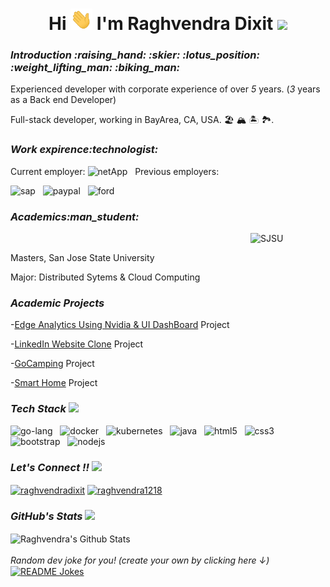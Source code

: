 
<h1 align="center">Hi <img src="https://raw.githubusercontent.com/ABSphreak/ABSphreak/master/gifs/Hi.gif" width="35"> I'm Raghvendra Dixit <img src="https://camo.githubusercontent.com/d3359cb00ab0b5ed8f2e1fe3fceb4fbaf3b614340f8c0db99c17b9f50b351770/68747470733a2f2f656d6f6a69732e736c61636b6d6f6a69732e636f6d2f656d6f6a69732f696d616765732f313533313834393433302f343234362f626c6f622d73756e676c61737365732e6769663f31353331383439343330" width="35"></h1>
<h3><i>Introduction :raising_hand: :skier: :lotus_position: :weight_lifting_man: :biking_man:</h3></i>
Experienced developer with corporate experience of over <em>5</em> years. (<em>3</em> years as a Back end Developer)

Full-stack developer, working in BayArea, CA, USA. :beach_umbrella: :mountain_snow: :desert_island: :national_park:.

<h3><i>Work expirence:technologist:</h3></i>
Current employer:
<a><img src="https://github.com/raghvendra1218/raghvendra1218/blob/main/svg/icons8-netapp.svg" alt="netApp" width="60" height="60"/></a> &nbsp;
Previous employers:

<a><img src="https://github.com/raghvendra1218/raghvendra1218/blob/main/svg/icons8-sap.svg" alt="sap" width="60" height="60"/></a> &nbsp;
<a><img src="https://github.com/raghvendra1218/raghvendra1218/blob/main/svg/icons8-paypal.svg" alt="paypal" width="60" height="60"/></a> &nbsp;
<a><img src="https://github.com/raghvendra1218/raghvendra1218/blob/main/svg/icons8-ford.svg" alt="ford" width="60" height="60"/></a> &nbsp;


<h3><i>Academics:man_student:</h3></i>

<a><img align = right src="https://github.com/raghvendra1218/raghvendra1218/blob/main/svg/san_jose_state_spartans_logo_mascot_20002877.png" alt="SJSU" width="120" height="250"></a> &nbsp;

Masters, San Jose State University

Major: Distributed Sytems & Cloud Computing

<h3><i>Academic Projects</h3></i>

-[Edge Analytics Using Nvidia & UI DashBoard](https://github.com/raghvendra1218/edge-analytics-dashboard) Project

-[LinkedIn Website Clone](https://github.com/raghvendra1218/LinkedIn-group-8-CMPE273) Project

-[GoCamping](https://github.com/raghvendra1218/GoCamping) Project

-[Smart Home](https://github.com/raghvendra1218/SmartHome) Project

<h3><i>Tech Stack <img src="https://camo.githubusercontent.com/beb64ff21c883e318e4f5db5231c2ba4175705bea1c9249e82a41ab375db4f75/68747470733a2f2f6d65646961322e67697068792e636f6d2f6d656469612f51737347456d706b79454f684243623765312f67697068792e6769663f6369643d656366303565343761306e336769316266716e74716d6f62386739616964316f796a327772336473336d67373030626c267269643d67697068792e676966" width="35"/></i></h3>
<p>
<a><img src="https://github.com/raghvendra1218/raghvendra1218/blob/main/svg/golang-svgrepo-com.svg" alt="go-lang" width="60" height="60"/></a> &nbsp;
<a><img src="https://github.com/raghvendra1218/raghvendra1218/blob/main/svg/docker-icon-svgrepo-com.svg" alt="docker" width="60" height="60"/></a> &nbsp;
<a><img src="https://github.com/raghvendra1218/raghvendra1218/blob/main/svg/kubernetes-svgrepo-com.svg" alt="kubernetes" width="60" height="60"/></a> &nbsp;
<a><img src="https://github.com/raghvendra1218/raghvendra1218/blob/main/svg/java-svgrepo-com.svg" alt="java" width="60" height="60"/></a> &nbsp;
<a><img src="https://github.com/raghvendra1218/raghvendra1218/blob/main/svg/html5-original-wordmark.svg" alt="html5" width="60" height="60"/></a> &nbsp; 
<a><img src="https://github.com/raghvendra1218/raghvendra1218/blob/main/svg/css3-original-wordmark.svg" alt="css3" width="60" height="60"/> </a> &nbsp;
<a><img src="https://github.com/raghvendra1218/raghvendra1218/blob/main/svg/bootstrap-plain-wordmark.svg" alt="bootstrap" width="60" height="60"/></a> &nbsp; 
<a><img src="https://github.com/raghvendra1218/raghvendra1218/blob/main/svg/nodejs-original-wordmark.svg" alt="nodejs" width="60" height="60"/></a> &nbsp; 
</p>

<h3><i>Let's Connect !!
<img src="https://github.com/raghvendra1218/raghvendra1218/blob/main/Gifs/handshake.gif" width="100" />
</i></h3>
<p align="left">
<a href="https://www.linkedin.com/in/raghvendradixit" target="blank"><img align="center" src="https://external-content.duckduckgo.com/iu/?u=https%3A%2F%2Fcdn.freebiesupply.com%2Flogos%2Flarge%2F2x%2Flinkedin-icon-logo-png-transparent.png&f=1&nofb=1" alt="raghvendradixit" width="50" /></a>
<a href="https://leetcode.com/raghvendra1218" target="blank"><img align="center" src="https://github.com/raghvendra1218/raghvendra1218/blob/main/Gifs/leetcode.gif" alt="raghvendra1218" width="50"/></a>
</p>

<h3><i>GitHub's Stats <img src="https://github.com/raghvendra1218/raghvendra1218/blob/main/Gifs/stats.gif" width="35"/></i></h3>

<img align="center" src="https://github-readme-stats.vercel.app/api?username=raghvendra1218&include_all_commits=true&count_private=true&show_icons=true&line_height=20&title_color=7A7ADB&icon_color=2234AE&text_color=D3D3D3&bg_color=0,000000,130F40" alt="Raghvendra's Github Stats">
<br></br>
<i>Random dev joke for you! (create your own by clicking here ↓)</i><br>
<a href="https://readme-jokes.vercel.app"><img align="center" src="https://readme-jokes.vercel.app/api?bgColor=%23073b4c&textColor=%2306d6a0&aColor=%2306d6a0&borderColor=%2306d6a0" alt="README Jokes"></a>
</p>
